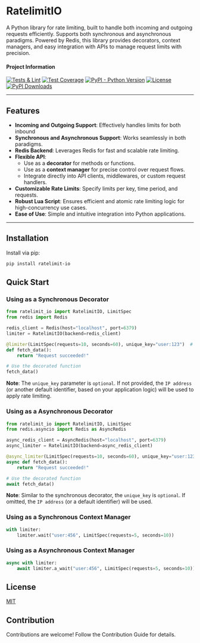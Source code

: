 # RatelimitIO

A Python library for rate limiting, built to handle both incoming and outgoing requests efficiently. Supports both synchronous and asynchronous paradigms. Powered by Redis, this library provides decorators, context managers, and easy integration with APIs to manage request limits with precision.

#### Project Information
[![Tests & Lint](https://github.com/bagowix/ratelimit-io/actions/workflows/actions.yml/badge.svg)](https://github.com/bagowix/ratelimit-io/actions/workflows/actions.yml)
[![Test Coverage](https://img.shields.io/badge/dynamic/json?color=blueviolet&label=coverage&query=%24.totals.percent_covered_display&suffix=%25&url=https%3A%2F%2Fraw.githubusercontent.com%2Fbagowix%2Fratelimit-io%2Fmain%2Fcoverage.json)](https://github.com/bagowix/ratelimit-io/blob/main/coverage.json)
[![PyPI - Python Version](https://img.shields.io/pypi/pyversions/ratelimit-io)](https://pypi.org/project/ratelimit-io/)
[![License](https://img.shields.io/pypi/l/ratelimit-io)](LICENSE)
[![PyPI Downloads](https://img.shields.io/pypi/dm/ratelimit-io)](https://pypi.org/project/ratelimit-io/)

---

## Features

- **Incoming and Outgoing Support**: Effectively handles limits for both inbound
- **Synchronous and Asynchronous Support**: Works seamlessly in both paradigms.
- **Redis Backend**: Leverages Redis for fast and scalable rate limiting.
- **Flexible API**:
  - Use as a **decorator** for methods or functions.
  - Use as a **context manager** for precise control over request flows.
  - Integrate directly into API clients, middlewares, or custom request handlers.
- **Customizable Rate Limits**: Specify limits per key, time period, and requests.
- **Robust Lua Script**: Ensures efficient and atomic rate limiting logic for high-concurrency use cases.
- **Ease of Use**: Simple and intuitive integration into Python applications.

---

## Installation

Install via pip:

```bash
pip install ratelimit-io
```

## Quick Start

### Using as a Synchronous Decorator

```python
from ratelimit_io import RatelimitIO, LimitSpec
from redis import Redis

redis_client = Redis(host="localhost", port=6379)
limiter = RatelimitIO(backend=redis_client)

@limiter(LimitSpec(requests=10, seconds=60), unique_key="user:123")  # unique_key is optional
def fetch_data():
    return "Request succeeded!"

# Use the decorated function
fetch_data()
```

**Note**: The `unique_key` parameter is `optional`. If not provided, the `IP address` (or another default identifier, based on your application logic) will be used to apply rate limiting.

### Using as a Asynchronous Decorator

```python
from ratelimit_io import RatelimitIO, LimitSpec
from redis.asyncio import Redis as AsyncRedis

async_redis_client = AsyncRedis(host="localhost", port=6379)
async_limiter = RatelimitIO(backend=async_redis_client)

@async_limiter(LimitSpec(requests=10, seconds=60), unique_key="user:123")  # unique_key is optional
async def fetch_data():
    return "Request succeeded!"

# Use the decorated function
await fetch_data()
```

**Note**: Similar to the synchronous decorator, the `unique_key` is `optional`. If omitted, the `IP address` (or a default identifier) will be used.

### Using as a Synchronous Context Manager

```python
with limiter:
    limiter.wait("user:456", LimitSpec(requests=5, seconds=10))
```

### Using as a Asynchronous Context Manager

```python
async with limiter:
    await limiter.a_wait("user:456", LimitSpec(requests=5, seconds=10))
```

## License

[MIT](https://github.com/bagowix/ratelimit-io/blob/main/LICENSE)

## Contribution

Contributions are welcome! Follow the Contribution Guide for details.
